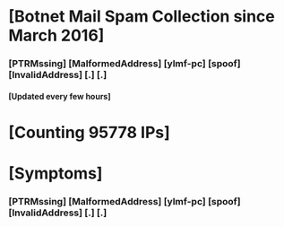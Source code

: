 # [Botnet Mail Spam Collection since March 2016]
### [PTRMssing] [MalformedAddress] [ylmf-pc] [spoof] [InvalidAddress] [.] [.]
#### [Updated every few hours]

# [Counting 95778 IPs]

# [Symptoms] 
###   [PTRMssing] [MalformedAddress] [ylmf-pc] [spoof] [InvalidAddress] [.] [.]
